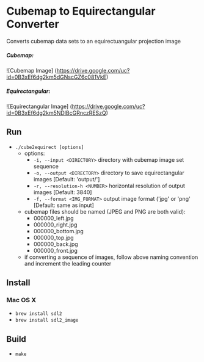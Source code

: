 Cubemap to Equirectangular Converter
=======

Converts cubemap data sets to an equirectuangular projection image

##### Cubemap: #####
![Cubemap Image]
(https://drive.google.com/uc?id=0B3xEf6dg2km5dGNscGZ6c081VkE)

##### Equirectangular: #####
![Equirectangular Image]
(https://drive.google.com/uc?id=0B3xEf6dg2km5NDlBcGRnczRESzQ)

## Run ##

* `./cube2equirect [options]`
    * options:
        * `-i, --input <DIRECTORY>` directory with cubemap image set sequence
        * `-o, --output <DIRECTORY>` directory to save equirectangular images [Default: 'output/']
        * `-r, --resolution-h <NUMBER>` horizontal resolution of output images [Default: 3840]
        * `-f, --format <IMG_FORMAT>` output image format ('jpg' or 'png' [Default: same as input]
    * cubemap files should be named (JPEG and PNG are both valid):
        * 000000_left.jpg
        * 000000_right.jpg
        * 000000_bottom.jpg
        * 000000_top.jpg
        * 000000_back.jpg
        * 000000_front.jpg
    * if converting a sequence of images, follow above naming convention and increment the leading counter

## Install ##

### Mac OS X ###

* `brew install sdl2`
* `brew install sdl2_image`

## Build ##

* `make`

